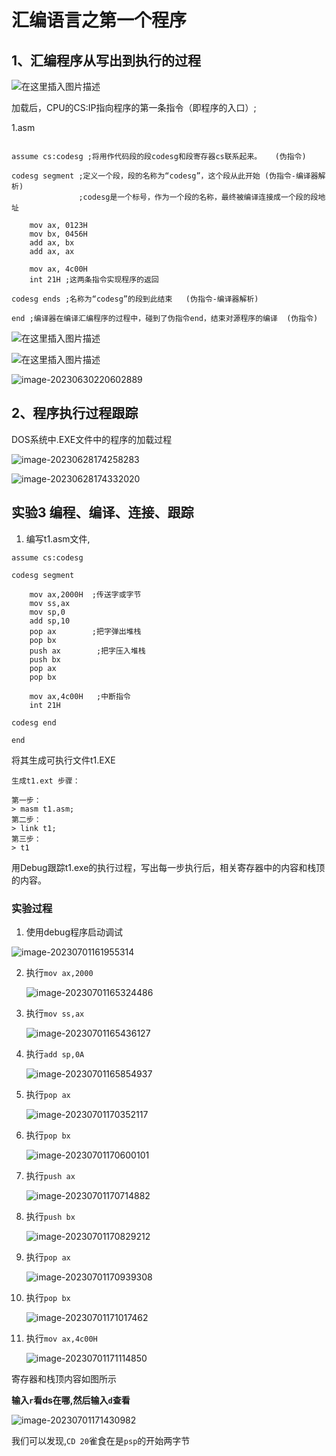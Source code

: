# 汇编语言之第一个程序

## 1、汇编程序从写出到执行的过程

![在这里插入图片描述](D:/wwwroot/learning/caioo0.github.io/note-books/计算机理论/img/aslimg/20190321114839761.png)

加载后，CPU的CS:IP指向程序的第一条指令（即程序的入口）;

1.asm

```assembly

assume cs:codesg ;将用作代码段的段codesg和段寄存器cs联系起来。   (伪指令)

codesg segment ;定义一个段，段的名称为“codesg”，这个段从此开始 (伪指令-编译器解析)
			   ;codesg是一个标号，作为一个段的名称，最终被编译连接成一个段的段地址

	mov ax, 0123H
	mov bx, 0456H 
	add ax, bx
	add ax, ax 
	
	mov ax, 4c00H 
	int 21H ;这两条指令实现程序的返回
	
codesg ends ;名称为“codesg”的段到此结束   (伪指令-编译器解析)

end ;编译器在编译汇编程序的过程中，碰到了伪指令end，结束对源程序的编译  (伪指令)
```

![在这里插入图片描述](.\img\aslimg\watermark,type_ZmFuZ3poZW5naGVpdGk,shadow_10,text_aHR0cHM6Ly9ibG9nLmNzZG4ubmV0L3FxXzM5NjU0MTI3,size_16,color_FFFFFF,t_70)

![在这里插入图片描述](.\img\aslimg\20190321115301209.png)

![image-20230630220602889](.\img\aslimg\image-20230630220602889.png)



## 2、程序执行过程跟踪

DOS系统中.EXE文件中的程序的加载过程

![image-20230628174258283](.\img\aslimg\image-20230628174258283.png)

![image-20230628174332020](.\img\aslimg\image-20230628174332020.png)



## 实验3 编程、编译、连接、跟踪

1. 编写t1.asm文件,

```assembly
assume cs:codesg

codesg segment

	mov ax,2000H  ;传送字或字节
	mov ss,ax     
	mov sp,0
	add sp,10
	pop ax        ;把字弹出堆栈
	pop bx
	push ax        ;把字压入堆栈
	push bx
	pop ax
	pop bx

	mov ax,4c00H   ;中断指令
	int 21H

codesg end

end

```

将其生成可执行文件t1.EXE

```
生成t1.ext 步骤：

第一步：
> masm t1.asm;
第二步：
> link t1;
第三步：
> t1

```

用Debug跟踪t1.exe的执行过程，写出每一步执行后，相关寄存器中的内容和栈顶的内容。



### 实验过程

1. 使用debug程序启动调试

![image-20230701161955314](.\img\aslimg\image-20230701161955314.png)

2. 执行`mov ax,2000`

   ![image-20230701165324486](.\img\aslimg\image-20230701165324486.png)

3. 执行`mov ss,ax`

   ![image-20230701165436127](.\img\aslimg\image-20230701165436127.png)

4. 执行`add sp,0A`   

     ![image-20230701165854937](.\img\aslimg\image-20230701165854937.png)

5. 执行`pop ax`  

   ![image-20230701170352117](.\img\aslimg\image-20230701170352117.png)

6. 执行`pop bx`

   ![image-20230701170600101](.\img\aslimg\image-20230701170600101.png)

7. 执行`push ax`

   ![image-20230701170714882](.\img\aslimg\image-20230701170714882.png)

8. 执行`push bx`

   ![image-20230701170829212](.\img\aslimg\image-20230701170829212.png)

9. 执行`pop ax`

   ![image-20230701170939308](.\img\aslimg\image-20230701170939308.png)

10. 执行`pop bx`

    ![image-20230701171017462](.\img\aslimg\image-20230701171017462.png)

11. 执行`mov ax,4c00H`

    ![image-20230701171114850](.\img\aslimg\image-20230701171114850.png)

寄存器和栈顶内容如图所示

**输入`r`看ds在哪,然后输入`d`查看**

![image-20230701171430982](.\img\aslimg\image-20230701171430982.png)

我们可以发现,`CD 20`雀食在是`psp`的开始两字节


